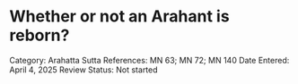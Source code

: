 # Whether or not an Arahant is reborn?

Category: Arahatta
Sutta References: MN 63; MN 72; MN 140
Date Entered: April 4, 2025
Review Status: Not started